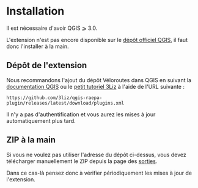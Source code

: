 # Installation

Il est nécessaire d'avoir QGIS ⩾ 3.0.

L'extension n'est pas encore disponible sur le [dépôt officiel QGIS](https://plugins.qgis.org/), il faut donc
l'installer à la main.

## Dépôt de l'extension

Nous recommandons l'ajout du dépôt Véloroutes dans QGIS en suivant la
[documentation QGIS](https://docs.qgis.org/3.16/fr/docs/user_manual/plugins/plugins.html#the-settings-tab) ou
le [petit tutoriel 3Liz](https://3liz.github.io/add_qgis_repository.html) à l'aide de l'URL suivante :

```
https://github.com/3liz/qgis-raepa-plugin/releases/latest/download/plugins.xml
```

Il n'y a pas d'authentification et vous aurez les mises à jour automatiquement plus tard.

## ZIP à la main

Si vous ne voulez pas utiliser l'adresse du dépôt ci-dessus, vous devez télécharger manuellement le ZIP depuis
la page des [sorties](https://github.com/3liz/qgis-raepa-plugin/releases).

Dans ce cas-là pensez donc à vérifier périodiquement les mises à jour de l'extension.
